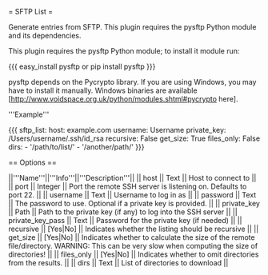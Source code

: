 = SFTP List =

Generate entries from SFTP. This plugin requires the pysftp Python module and its dependencies.

This plugin requires the pysftp Python module; to install it module run:

{{{
easy_install pysftp
or
pip install  pysftp
}}}

pysftp depends on the Pycrypto library. If you are using Windows, you may have to install it manually. Windows binaries are available [http://www.voidspace.org.uk/python/modules.shtml#pycrypto here].

'''Example'''

{{{
sftp_list:
  host: example.com
  username: Username
  private_key: /Users/username/.ssh/id_rsa
  recursive: False
  get_size: True
  files_only: False
  dirs: 
    - '/path/to/list/'
    - '/another/path/'
}}}

== Options ==

||'''Name'''||'''Info'''||'''Description'''||
|| host || Text || Host to connect to ||
|| port || Integer || Port the remote SSH server is listening on. Defaults to port 22. ||
|| username || Text || Username to log in as ||
|| password || Text || The password to use. Optional if a private key is provided. ||
|| private_key || Path || Path to the private key (if any) to log into the SSH server ||
|| private_key_pass || Text || Password for the private key (if needed) ||
|| recursive || [Yes|No] || Indicates whether the listing should be recursive ||
|| get_size || [Yes|No] || Indicates whether to calculate the size of the remote file/directory. WARNING: This can be very slow when computing the size of directories! ||
|| files_only || [Yes|No] || Indicates whether to omit directories from the results. ||
|| dirs || Text || List of directories to download ||